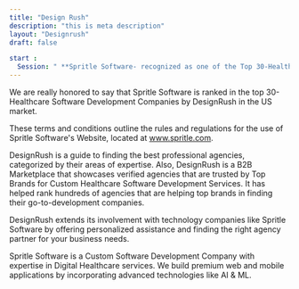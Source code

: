 ```yaml
---
title: "Design Rush"
description: "this is meta description"
layout: "Designrush"
draft: false

start :
  Session: " **Spritle Software- recognized as one of the Top 30-Healthcare Software Development Companies in the US."
---
```




We are really honored to say that Spritle Software is ranked in the top 30-Healthcare Software Development Companies by DesignRush in the US market.

These terms and conditions outline the rules and regulations for the use of Spritle Software's Website, located at www.spritle.com.

DesignRush is a guide to finding the best professional agencies, categorized by their areas of expertise. Also, DesignRush is a B2B Marketplace that showcases verified agencies that are trusted by Top Brands for Custom Healthcare Software Development Services. It has helped rank hundreds of agencies that are helping top brands in finding their go-to-development companies.

DesignRush extends its involvement with technology companies like Spritle Software by offering personalized assistance and finding the right agency partner for your business needs.  

Spritle Software is a Custom Software Development Company with expertise in Digital Healthcare services. We build premium web and mobile applications by incorporating advanced technologies like AI & ML.


